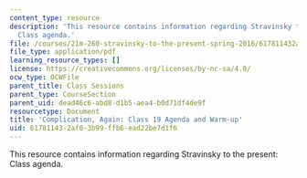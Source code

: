 ```yaml
---
content_type: resource
description: 'This resource contains information regarding Stravinsky to the present:
  Class agenda.'
file: /courses/21m-260-stravinsky-to-the-present-spring-2016/617811432af03b99ffb6ead22be7d1f6_MIT21M_260S16_class19.pdf
file_type: application/pdf
learning_resource_types: []
license: https://creativecommons.org/licenses/by-nc-sa/4.0/
ocw_type: OCWFile
parent_title: Class Sessions
parent_type: CourseSection
parent_uid: dead46c6-abd8-d1b5-aea4-b0d71df4de9f
resourcetype: Document
title: 'Complication, Again: Class 19 Agenda and Warm-up'
uid: 61781143-2af0-3b99-ffb6-ead22be7d1f6
---
```

This resource contains information regarding Stravinsky to the present: Class agenda.
